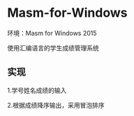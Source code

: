 # Masm-for-Windows
环境：Masm for Windows 2015

使用汇编语言的学生成绩管理系统

## 实现

1.学号姓名成绩的输入

2.根据成绩降序输出，采用冒泡排序

